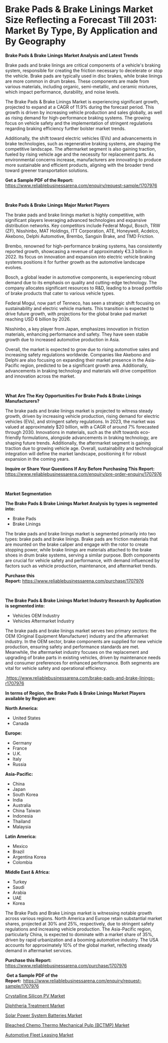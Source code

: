 <p><h1>Brake Pads & Brake Linings Market Size Reflecting a Forecast Till 2031: Market By Type, By Application and By Geography</h1></p><p><strong>Brake Pads & Brake Linings Market Analysis and Latest Trends</strong></p>
<p><p>Brake pads and brake linings are critical components of a vehicle's braking system, responsible for creating the friction necessary to decelerate or stop the vehicle. Brake pads are typically used in disc brakes, while brake linings are more common in drum brakes. These components are made from various materials, including organic, semi-metallic, and ceramic mixtures, which impact performance, durability, and noise levels.</p><p>The Brake Pads & Brake Linings Market is experiencing significant growth, projected to expand at a CAGR of 11.9% during the forecast period. This growth is driven by increasing vehicle production and sales globally, as well as rising demand for high-performance braking systems. The growing focus on vehicle safety and the implementation of stringent regulations regarding braking efficiency further bolster market trends.</p><p>Additionally, the shift toward electric vehicles (EVs) and advancements in brake technologies, such as regenerative braking systems, are shaping the competitive landscape. The aftermarket segment is also gaining traction, fueled by rising vehicle age and the necessity for replacement parts. As environmental concerns increase, manufacturers are innovating to produce more sustainable and efficient products, aligning with the broader trend toward greener transportation solutions.</p></p>
<p><strong>Get a Sample PDF of the Report:&nbsp;</strong> <a href="https://www.reliablebusinessarena.com/enquiry/request-sample/1707976?utm_campaign=1282&utm_medium=2&utm_source=Github&utm_content=ia&utm_term=07102024&utm_id=brake-pads-brake-linings">https://www.reliablebusinessarena.com/enquiry/request-sample/1707976</a></p>
<p>&nbsp;</p>
<p><strong>Brake Pads & Brake Linings Major Market Players</strong></p>
<p><p>The brake pads and brake linings market is highly competitive, with significant players leveraging advanced technologies and expansive distribution networks. Key competitors include Federal Mogul, Bosch, TRW (ZF), Nisshinbo, MAT Holdings, ITT Corporation, ATE, Honeywell, Acdelco, Akebono, Delphi Automotive, Brembo, Sangsin Brake, and TMD Friction.</p><p>Brembo, renowned for high-performance braking systems, has consistently reported growth, showcasing a revenue of approximately €3.3 billion in 2022. Its focus on innovation and expansion into electric vehicle braking systems positions it for further growth as the automotive landscape evolves.</p><p>Bosch, a global leader in automotive components, is experiencing robust demand due to its emphasis on quality and cutting-edge technology. The company allocates significant resources to R&D, leading to a broad portfolio of brake products that cater to various vehicle types.</p><p>Federal Mogul, now part of Tenneco, has seen a strategic shift focusing on sustainability and electric vehicle markets. This transition is expected to drive future growth, with projections for the global brake pad market reaching USD 6 billion by 2026.</p><p>Nisshinbo, a key player from Japan, emphasizes innovation in friction materials, enhancing performance and safety. They have seen stable growth due to increased automotive production in Asia.</p><p>Overall, the market is expected to grow due to rising automotive sales and increasing safety regulations worldwide. Companies like Akebono and Delphi are also focusing on expanding their market presence in the Asia-Pacific region, predicted to be a significant growth area. Additionally, advancements in braking technology and materials will drive competition and innovation across the market.</p></p>
<p>&nbsp;</p>
<p><strong>What Are The Key Opportunities For Brake Pads & Brake Linings Manufacturers?</strong></p>
<p><p>The brake pads and brake linings market is projected to witness steady growth, driven by increasing vehicle production, rising demand for electric vehicles (EVs), and stringent safety regulations. In 2023, the market was valued at approximately $20 billion, with a CAGR of around 7% forecasted through 2030. Innovations in materials, such as the shift towards eco-friendly formulations, alongside advancements in braking technology, are shaping future trends. Additionally, the aftermarket segment is gaining traction due to growing vehicle age. Overall, sustainability and technological integration will define the market landscape, positioning it for robust expansion in the coming years.</p></p>
<p><strong>Inquire or Share Your Questions If Any Before Purchasing This Report:</strong> <a href="https://www.reliablebusinessarena.com/enquiry/pre-order-enquiry/1707976?utm_campaign=1282&utm_medium=2&utm_source=Github&utm_content=ia&utm_term=07102024&utm_id=brake-pads-brake-linings">https://www.reliablebusinessarena.com/enquiry/pre-order-enquiry/1707976</a></p>
<p>&nbsp;</p>
<p><strong>Market Segmentation</strong></p>
<p><strong>The Brake Pads & Brake Linings Market Analysis by types is segmented into:</strong></p>
<p><ul><li>Brake Pads</li><li>Brake Linings</li></ul></p>
<p><p>The brake pads and brake linings market is segmented primarily into two types: brake pads and brake linings. Brake pads are friction materials that are mounted on the brake caliper and engage with the rotor to create stopping power, while brake linings are materials attached to the brake shoes in drum brake systems, serving a similar purpose. Both components are crucial for vehicle safety and performance, with demand influenced by factors such as vehicle production, maintenance, and aftermarket trends.</p></p>
<p><strong>Purchase this Report:&nbsp;</strong><a href="https://www.reliablebusinessarena.com/purchase/1707976?utm_campaign=1282&utm_medium=2&utm_source=Github&utm_content=ia&utm_term=07102024&utm_id=brake-pads-brake-linings">https://www.reliablebusinessarena.com/purchase/1707976</a></p>
<p>&nbsp;</p>
<p><strong>The Brake Pads & Brake Linings Market Industry Research by Application is segmented into:</strong></p>
<p><ul><li>Vehicles OEM Industry</li><li>Vehicles Aftermarket Industry</li></ul></p>
<p><p>The brake pads and brake linings market serves two primary sectors: the OEM (Original Equipment Manufacturer) industry and the aftermarket industry. In the OEM sector, brake components are supplied for new vehicle production, ensuring safety and performance standards are met. Meanwhile, the aftermarket industry focuses on the replacement and upgrading of brake parts in existing vehicles, driven by maintenance needs and consumer preferences for enhanced performance. Both segments are vital for vehicle safety and operational efficiency.</p></p>
<p><a href="https://www.reliablebusinessarena.com/brake-pads-and-brake-linings-r1707976?utm_campaign=1282&utm_medium=2&utm_source=Github&utm_content=ia&utm_term=07102024&utm_id=brake-pads-brake-linings">&nbsp;https://www.reliablebusinessarena.com/brake-pads-and-brake-linings-r1707976</a></p>
<p><strong>In terms of Region, the Brake Pads & Brake Linings Market Players available by Region are:</strong></p>
<p>
    <p> <strong> North America: </strong>
        <ul>
            <li>United States</li>
            <li>Canada</li>
        </ul>
        </p> 
    <p> <strong> Europe: </strong>
        <ul>
            <li>Germany</li>
            <li>France</li>
            <li>U.K.</li>
            <li>Italy</li>
            <li>Russia</li>
        </ul>
        </p> 
    <p> <strong> Asia-Pacific: </strong>
        <ul>
            <li>China</li>
            <li>Japan</li>
            <li>South Korea</li>
            <li>India</li>
            <li>Australia</li>
            <li>China Taiwan</li>
            <li>Indonesia</li>
            <li>Thailand</li>
            <li>Malaysia</li>
        </ul>
        </p> 
    <p> <strong> Latin America: </strong>
        <ul>
            <li>Mexico</li>
            <li>Brazil</li>
            <li>Argentina Korea</li>
            <li>Colombia</li>
        </ul>
        </p> 
    <p> <strong> Middle East & Africa: </strong>
        <ul>
            <li>Turkey</li>
            <li>Saudi</li>
            <li>Arabia</li>
            <li>UAE</li>
            <li>Korea</li>
        </ul>
    </p>
    </p>
<p><p>The Brake Pads and Brake Linings market is witnessing notable growth across various regions. North America and Europe retain substantial market shares, projected at 30% and 25%, respectively, due to stringent safety regulations and increasing vehicle production. The Asia-Pacific region, particularly China, is expected to dominate with a market share of 35%, driven by rapid urbanization and a booming automotive industry. The USA accounts for approximately 10% of the global market, reflecting steady demand in aftermarket services.</p></p>
<p><strong>Purchase this Report: </strong><a href="https://www.reliablebusinessarena.com/purchase/1707976?utm_campaign=1282&utm_medium=2&utm_source=Github&utm_content=ia&utm_term=07102024&utm_id=brake-pads-brake-linings">https://www.reliablebusinessarena.com/purchase/1707976</a></p>
<p>&nbsp;<strong>Get a Sample PDF of the Report:&nbsp;&nbsp;</strong><a href="https://www.reliablebusinessarena.com/enquiry/request-sample/1707976?utm_campaign=1282&utm_medium=2&utm_source=Github&utm_content=ia&utm_term=07102024&utm_id=brake-pads-brake-linings">https://www.reliablebusinessarena.com/enquiry/request-sample/1707976</a></p>
<p><strong></strong></p>
<p><p><a href="https://issuu.com/reportprime-2/docs/crystalline-silicon-pv-market-size-_7a04ce8d687fe1?utm_campaign=1282&utm_medium=2&utm_source=Github&utm_content=ia&utm_term=07102024&utm_id=brake-pads-brake-linings">Crystalline Silicon PV Market</a></p><p><a href="https://www.linkedin.com/pulse/global-diphtheria-treatment-market-analysis-trends-forecasts-4iire?utm_campaign=1282&utm_medium=2&utm_source=Github&utm_content=ia&utm_term=07102024&utm_id=brake-pads-brake-linings">Diphtheria Treatment Market</a></p><p><a href="https://issuu.com/reportprime-2/docs/solar-power-system-batteries-market_f5dfaf37bcb1b0?utm_campaign=1282&utm_medium=2&utm_source=Github&utm_content=ia&utm_term=07102024&utm_id=brake-pads-brake-linings">Solar Power System Batteries Market</a></p><p><a href="https://github.com/napierswinnyfg/Market-Research-Report-List-1/blob/main/bleached-chemo-thermo-mechanical-pulp-bctmp-market.md?utm_campaign=1282&utm_medium=2&utm_source=Github&utm_content=ia&utm_term=07102024&utm_id=brake-pads-brake-linings">Bleached Chemo Thermo Mechanical Pulp (BCTMP) Market</a></p><p><a href="https://www.linkedin.com/pulse/automotive-fleet-leasing-market-refracting-trends-consumer-qz6ee?utm_campaign=1282&utm_medium=2&utm_source=Github&utm_content=ia&utm_term=07102024&utm_id=brake-pads-brake-linings">Automotive Fleet Leasing Market</a></p></p>